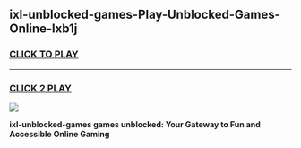 
## ixl-unblocked-games-Play-Unblocked-Games-Online-lxb1j
<h3>
<a href="https://premium76.site?title=ixl-unblocked-games&ref=25A">CLICK TO PLAY</a></h3>
<hr>

<h3>
<a href="https://premium76.site?title=ixl-unblocked-games&ref=25A">CLICK 2 PLAY</a>
  
</h3>

<a href="https://premium76.site?title=ixl-unblocked-games&ref=25A"><img src="https://clearcache.store/games.png"></a>


**ixl-unblocked-games games unblocked: Your Gateway to Fun and Accessible Online Gaming**
